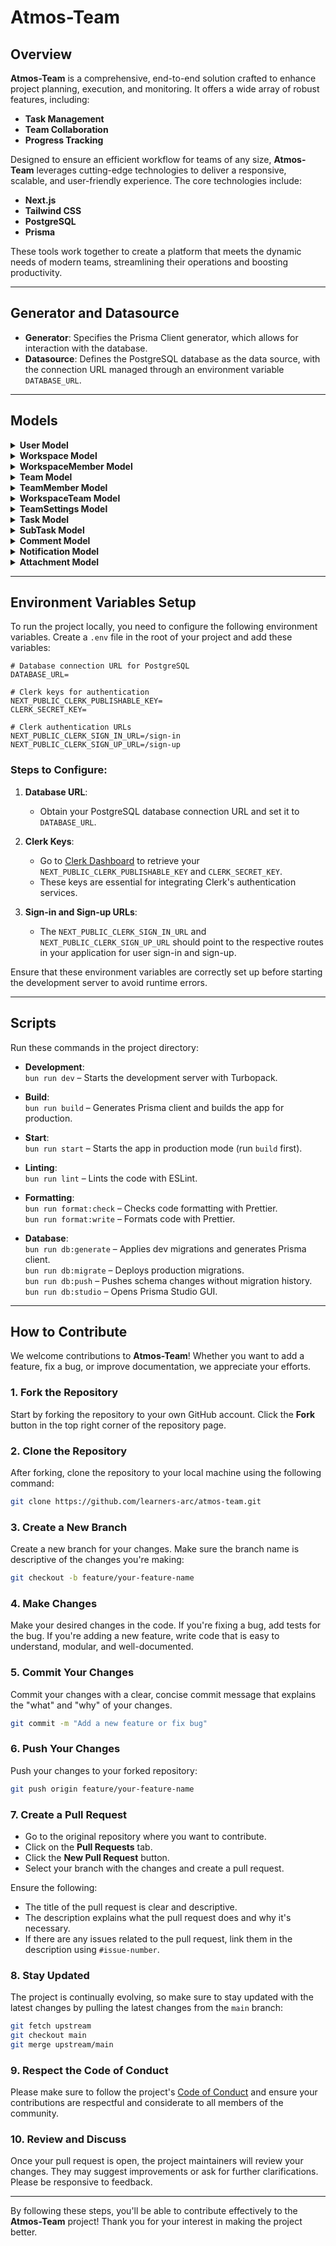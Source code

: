 # **Atmos-Team**

## **Overview**

**Atmos-Team** is a comprehensive, end-to-end solution crafted to enhance project planning, execution, and monitoring. It offers a wide array of robust features, including:

- **Task Management**
- **Team Collaboration**
- **Progress Tracking**

Designed to ensure an efficient workflow for teams of any size, **Atmos-Team** leverages cutting-edge technologies to deliver a responsive, scalable, and user-friendly experience. The core technologies include:

- **Next.js**
- **Tailwind CSS**
- **PostgreSQL**
- **Prisma**

These tools work together to create a platform that meets the dynamic needs of modern teams, streamlining their operations and boosting productivity.

---

## Generator and Datasource

- **Generator**: Specifies the Prisma Client generator, which allows for interaction with the database.
- **Datasource**: Defines the PostgreSQL database as the data source, with the connection URL managed through an environment variable `DATABASE_URL`.

---

## Models

<details>
  <summary><strong>User Model</strong></summary>
  
  Represents the users of the system. Attributes include:
  
  - **id**
  - **name**
  - **email**
  - **role**
  
  **Relationships**:
  - `tasks`
  - `teams`
  - `comments`
  - `notifications`
  - `workspaces`

</details>

<details>
  <summary><strong>Workspace Model</strong></summary>
  
  Represents collaborative workspaces. Attributes include:
  
  - **id**
  - **name**
  
  **Relationships**:
  - `members`
  - `teams`

</details>

<details>
  <summary><strong>WorkspaceMember Model</strong></summary>
  
  Join table for the many-to-many relationship between `User` and `Workspace`. Attributes include:
  
  - **userId**
  - **workspaceId**
  - **role**

</details>

<details>
  <summary><strong>Team Model</strong></summary>
  
  Represents teams within a workspace. Attributes include:
  
  - **id**
  - **name**
  - **description**
  
  **Relationships**:
  - `members`
  - `tasks`
  - `settings`

</details>

<details>
  <summary><strong>TeamMember Model</strong></summary>
  
  Join table for the many-to-many relationship between `User` and `Team`. Additional attributes include:
  
  - **role**
  - **joinedAt**

</details>

<details>
  <summary><strong>WorkspaceTeam Model</strong></summary>
  
  Join table for the many-to-many relationship between `Workspace` and `Team`.

</details>

<details>
  <summary><strong>TeamSettings Model</strong></summary>
  
  Contains settings for teams. Attributes include:
  
  - **defaultAssignee**
  - **visibility**
  - **autoAssignment**

</details>

<details>
  <summary><strong>Task Model</strong></summary>
  
  Represents individual tasks assigned to users or teams. Attributes include:
  
  - **title**
  - **description**
  - **priority**
  - **status**
  
  **Relationships**:
  - `subtasks`
  - `comments`
  - `attachments`

</details>

<details>
  <summary><strong>SubTask Model</strong></summary>
  
  Represents subtasks under a main task. Attributes include:
  
  - **title**
  - **description**
  - **status**
  - **priority**

</details>

<details>
  <summary><strong>Comment Model</strong></summary>
  
  Represents comments on tasks or subtasks. Attributes include:
  
  - **text**
  - **author**
  - **replies**

</details>

<details>
  <summary><strong>Notification Model</strong></summary>
  
  Represents notifications sent to users. Attributes include:
  
  - **type**
  - **title**
  - **message**
  - **isRead**

</details>

<details>
  <summary><strong>Attachment Model</strong></summary>
  
  Represents file attachments to tasks or comments. Attributes include:
  
  - **name**
  - **url**
  - **type**
  - **size**

</details>

---

## Environment Variables Setup

To run the project locally, you need to configure the following environment variables. Create a `.env` file in the root of your project and add these variables:

```env
# Database connection URL for PostgreSQL
DATABASE_URL=

# Clerk keys for authentication
NEXT_PUBLIC_CLERK_PUBLISHABLE_KEY=
CLERK_SECRET_KEY=

# Clerk authentication URLs
NEXT_PUBLIC_CLERK_SIGN_IN_URL=/sign-in
NEXT_PUBLIC_CLERK_SIGN_UP_URL=/sign-up
```

### Steps to Configure:

1. **Database URL**: 
   - Obtain your PostgreSQL database connection URL and set it to `DATABASE_URL`.
   
2. **Clerk Keys**:
   - Go to [Clerk Dashboard](https://dashboard.clerk.com/) to retrieve your `NEXT_PUBLIC_CLERK_PUBLISHABLE_KEY` and `CLERK_SECRET_KEY`.
   - These keys are essential for integrating Clerk's authentication services.

3. **Sign-in and Sign-up URLs**:
   - The `NEXT_PUBLIC_CLERK_SIGN_IN_URL` and `NEXT_PUBLIC_CLERK_SIGN_UP_URL` should point to the respective routes in your application for user sign-in and sign-up.

Ensure that these environment variables are correctly set up before starting the development server to avoid runtime errors.


---

## Scripts

Run these commands in the project directory:

- **Development**:  
  `bun run dev` – Starts the development server with Turbopack.

- **Build**:  
  `bun run build` – Generates Prisma client and builds the app for production.

- **Start**:  
  `bun run start` – Starts the app in production mode (run `build` first).

- **Linting**:  
  `bun run lint` – Lints the code with ESLint.

- **Formatting**:  
  `bun run format:check` – Checks code formatting with Prettier.  
  `bun run format:write` – Formats code with Prettier.

- **Database**:  
  `bun run db:generate` – Applies dev migrations and generates Prisma client.  
  `bun run db:migrate` – Deploys production migrations.  
  `bun run db:push` – Pushes schema changes without migration history.  
  `bun run db:studio` – Opens Prisma Studio GUI.


---

## How to Contribute

We welcome contributions to **Atmos-Team**! Whether you want to add a feature, fix a bug, or improve documentation, we appreciate your efforts.

### 1. **Fork the Repository**
   Start by forking the repository to your own GitHub account. Click the **Fork** button in the top right corner of the repository page.

### 2. **Clone the Repository**
   After forking, clone the repository to your local machine using the following command:
   ```bash
   git clone https://github.com/learners-arc/atmos-team.git
   ```

### 3. **Create a New Branch**
   Create a new branch for your changes. Make sure the branch name is descriptive of the changes you're making:
   ```bash
   git checkout -b feature/your-feature-name
   ```

### 4. **Make Changes**
   Make your desired changes in the code. If you're fixing a bug, add tests for the bug. If you're adding a new feature, write code that is easy to understand, modular, and well-documented.

### 5. **Commit Your Changes**
   Commit your changes with a clear, concise commit message that explains the "what" and "why" of your changes.
   ```bash
   git commit -m "Add a new feature or fix bug"
   ```

### 6. **Push Your Changes**
   Push your changes to your forked repository:
   ```bash
   git push origin feature/your-feature-name
   ```

### 7. **Create a Pull Request**
   - Go to the original repository where you want to contribute.
   - Click on the **Pull Requests** tab.
   - Click the **New Pull Request** button.
   - Select your branch with the changes and create a pull request.
   
   Ensure the following:
   - The title of the pull request is clear and descriptive.
   - The description explains what the pull request does and why it's necessary.
   - If there are any issues related to the pull request, link them in the description using `#issue-number`.

### 8. **Stay Updated**
   The project is continually evolving, so make sure to stay updated with the latest changes by pulling the latest changes from the `main` branch:
   ```bash
   git fetch upstream
   git checkout main
   git merge upstream/main
   ```

### 9. **Respect the Code of Conduct**
   Please make sure to follow the project's [Code of Conduct](./CHANGELOG.md) and ensure your contributions are respectful and considerate to all members of the community.

### 10. **Review and Discuss**
   Once your pull request is open, the project maintainers will review your changes. They may suggest improvements or ask for further clarifications. Please be responsive to feedback.

---

By following these steps, you'll be able to contribute effectively to the **Atmos-Team** project! Thank you for your interest in making the project better.
